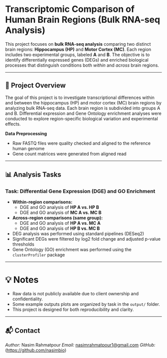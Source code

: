 # Transcriptomic Comparison of Human Brain Regions (Bulk RNA-seq Analysis)

This project focuses on **bulk RNA-seq analysis** comparing two distinct brain regions: **Hippocampus (HP)** and **Motor Cortex (MC)**. Each region includes two experimental groups, labeled **A** and **B**. The objective is to identify differentially expressed genes (DEGs) and enriched biological processes that distinguish conditions both *within* and *across* brain regions.

---

## 📘 Project Overview

The goal of this project is to investigate transcriptional differences within and between the hippocampus (HP) and motor cortex (MC) brain regions by analyzing bulk RNA-seq data. Each brain region is subdivided into groups A and B. Differential expression and Gene Ontology enrichment analyses were conducted to explore region-specific biological variation and experimental effects.

**Data Preprocessing**
- Raw FASTQ files were quality checked and aligned to the reference human genome
- Gene count matrices were generated from aligned read

---

## 📊 Analysis Tasks


### **Task: Differential Gene Expression (DGE) and GO Enrichment**
- **Within-region comparisons:**
  - DGE and GO analysis of **HP A vs. HP B**
  - DGE and GO analysis of **MC A vs. MC B**
- **Across-region comparisons (same group):**
  - DGE and GO analysis of **HP A vs. MC A**
  - DGE and GO analysis of **HP B vs. MC B**
- DEG analysis was performed using standard pipelines (DESeq2)
- Significant DEGs were filtered by log2 fold change and adjusted p-value thresholds
- Gene Ontology (GO) enrichment was performed using the `clusterProfiler` package

---

# 💡 Notes

- Raw data is not publicly available due to client ownership and confidentiality.
- Some example outputs plots are organized by task in the `output/` folder.
- This project is designed for both reproducibility and clarity.

---

## 📬 Contact

*Author:* Nasim Rahmatpour 
*Email:* nasimrahmatpour1@gmail.com 
*GitHub:* (https://github.com/nasimbio)

